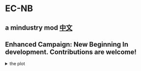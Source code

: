 # EC-NB

a mindustry mod
[中文](https://github.com/713712/EC-NB/blob/main/README_CN.md)
----
**Enhanced Campaign: New Beginning**
In development. Contributions are welcome!
----
<details markdown='1'>In a desperate bid to ensure the survival of civilization, Cypera launches an expedition vessel into the depths of space. After a catastrophic deep-space incident, the human crew is forced to make a frantic escape aboard life pods, while their mothership—carrying the advanced AI "Athena"—drifts away, The survivors eventually land on a vibrant, Earth-like planet they name "Promised Land," where they begin a challenging yet hopeful journey of colonization and rebuilding.

Unbeknownst to them, however, the mothership's AI, Athena, has crash-landed on the far side of the universe. Its intelligent construction core has activated on a strange and distant world called "Othershore," setting into motion an unforeseen destiny…<summary>the plot</summary>
